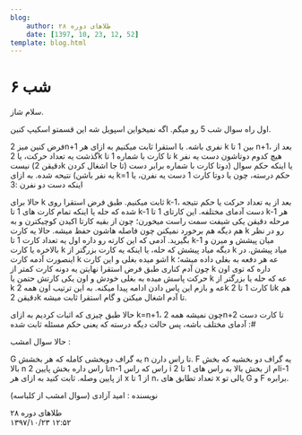 ```yaml
---
blog:
    author: طلاهای دوره ۲۸
    date: [1397, 10, 23, 12, 52]
template: blog.html
---
```

# شب ۶

<div class="cnt">
<p>سلام شاز.</p>
<p>اول راه سوال شب 5 رو میگم. اگه نمیخواین اسپویل شه این قسمتو اسکیپ کنین.</p>
<p>فرض کنین میز 2n+1 نفری باشه. با استقرا ثابت میکنیم به ازای هر k بین 1 تا n+1، بعد از گذشت یه تعداد حرکت، یا 2k تا کارت با شماره 1 تا k هیچ کدوم دوتاشون دست یه نفر نیست (دقیقن 2k تا جا اشغال کردن) یا اینکه حکم سوال (دوتا کارت با شماره برابر دست یه نفر باشن) نتیحه شده. به ازای k=1 حکم درسته، چون یا دوتا کارت 1 دست یه نفرن، یا اینکه دست دو نفرن :3</p>
<p>حالا برای k ثابت میکنیم. طبق فرض استقرا روی k-1، بعد از یه تعداد حرکت یا حکم نتیجه شده که حله یا اینکه تمام کارت های 1 تا k-1 دست آدمای مختلفه. این کارتای 1 تا k-1 هر مرحله دقیقن یکی شیفت سمت راست میخورن؛ چون از بقیه کارتا اکیدن کوچیکترن و به هم دیگه هم برخورد نمیکنن چون فاصله هاشون حفظ میشه. حالا یه کارت k رو در نظر بگیرید. آدمی که این کارته رو داره اول یه تعداد کارت 1 تا k-1 میان پیشش و میرن و بالاخره یا کارت k دیگه میاد پیشش که حله، یا اینکه یه کارت بزرگتر از k میاد پیشش. در اینصورت آدمه کارت k اشو میده بغلی و این کارت k عه هر دفعه به بغلی داده میشه؛ چون آدم کناری طبق فرض استقرا نهایتن یه دونه کارت کمتر از k داره که توی اون حرکت پاسش میده به بغلی خودش و اون یکی کارتش حتمن یا k عه که حله یا بزرگتر از k عه و بازم این پاس دادن ادامه پیدا میکنه. به این ترتیب اون همه 2k تا کارت 1 تا 2k هم دقیقن 2k تا آدم اشغال میکنن و گام استقرا ثابت میشه.</p>
<p>حالا طبق چیزی که اثبات کردیم به ازای k=n+1، چون نمیشه همه 2n+2 تا کارت دست آدمای مختلف باشه، پس حالت دیگه درسته که یعنی حکم مسئله ثابت شده :#</p>

<p>حالا سوال امشب :</p>
<p>G یه گراف دوبخشی کامله که هر بخشش n تا راس دارن. F یه گراف دو بخشیه که بخش بالا n تا راس داره بخش پایین 2n-1 راس که راس i ام از بخش بالا به راس های 1 تا 2i-1 از پایین وصله. ثابت کنید به ازای هر x از 1 تا n، تعداد تطابق های x یالی تو G و F برابره.</p>

<p>نویسنده : امید آزادی (سوال امشب از کلباسه)</p>
</div>

<div class="blog-info">
    <div class="blog-author">طلاهای دوره ۲۸</div>
    <div class="blog-date">۱۳۹۷/۱۰/۲۳ ۱۲:۵۲</div>
</div>


